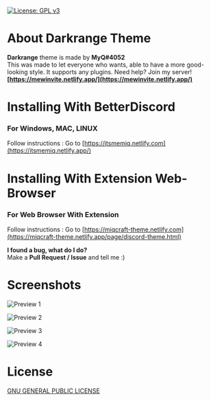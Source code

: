 [![License: GPL v3](https://img.shields.io/badge/License-GPLv3-blue.svg)](https://www.gnu.org/licenses/gpl-3.0)

# About Darkrange Theme
**Darkrange** theme is made by **MyQ#4052**<br>
This was made to let everyone who wants, able to have a more good-looking style. It supports any plugins.
Need help? Join my server! **[https://mewinvite.netlify.app/](https://mewinvite.netlify.app/)**

# Installing With BetterDiscord
### For Windows, MAC, LINUX
Follow instructions : Go to [https://itsmemiq.netlify.com](https://itsmemiq.netlify.app/)

# Installing With Extension Web-Browser
### For Web Browser With Extension
Follow instructions : Go to [https://miqcraft-theme.netlify.com](https://miqcraft-theme.netlify.app/page/discord-theme.html)

**I found a bug, what do I do?**<br>Make a **Pull Request / Issue** and tell me :)

# Screenshots
![Preview 1](https://miqcraft-theme.netlify.app/assets/img/sneak%20peek%20(2).png)

![Preview 2](https://miqcraft-theme.netlify.app/assets/img/sneak%20peek%20(1).png)

![Preview 3](https://miqcraft-theme.netlify.app/assets/img/sneak%20peek%20(4).png)

![Preview 4](https://miqcraft-theme.netlify.app/assets/img/sneak%20peek%20(3).png)


# License
[ GNU GENERAL PUBLIC LICENSE ](https://github.com/MIQCRAFT/Darkrange-BetterDiscord-Theme/blob/main/LICENSE)
